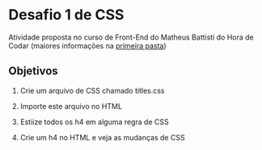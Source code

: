 # Desafio 1 de CSS

Atividade proposta no curso de Front-End do Matheus Battisti do Hora de Codar (maiores informações na <a href="../../">primeira pasta</a>)

## Objetivos

1. Crie um arquivo de CSS chamado titles.css

2. Importe este arquivo no HTML

3. Estiize todos os h4 em alguma regra de CSS

4. Crie um h4 no HTML e veja as mudanças de CSS
